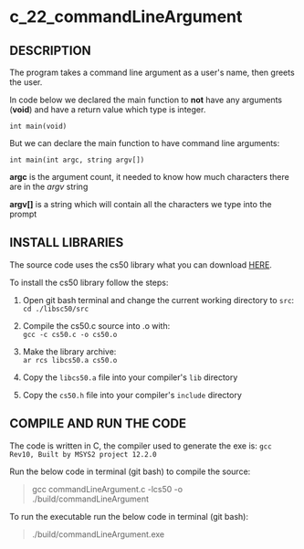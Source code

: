 # c_22_commandLineArgument

## DESCRIPTION

The program takes a command line argument as a user's name, then greets the user.

In code below we declared the main function to **not** have any arguments (**void**) and have a return value which type is integer.
```
int main(void)
```

But we can declare the main function to have command line arguments:
```
int main(int argc, string argv[])
```

**argc** is the argument count, it needed to know how much characters there are in the *argv* string

**argv[]** is a string which will contain all the characters we type into the prompt


## INSTALL LIBRARIES

The source code uses the cs50 library what you can download [HERE](https://github.com/cs50/libcs50).

To install the cs50 library follow the steps:

1. Open git bash terminal and change the current working directory to `src`:   
  `cd ./libsc50/src`

2. Compile the cs50.c source into .o with:  
  `gcc -c cs50.c -o cs50.o`

3. Make the library archive:  
  `ar rcs libcs50.a cs50.o`

4. Copy the `libcs50.a` file into your compiler's `lib` directory

5. Copy the `cs50.h` file into your compiler's `include` directory


## COMPILE AND RUN THE CODE

The code is written in C, the compiler used to generate the exe is: `gcc Rev10, Built by MSYS2 project 12.2.0`

Run the below code in terminal (git bash) to compile the source:

> gcc commandLineArgument.c -lcs50 -o ./build/commandLineArgument

To run the executable run the below code in terminal (git bash):

> ./build/commandLineArgument.exe

